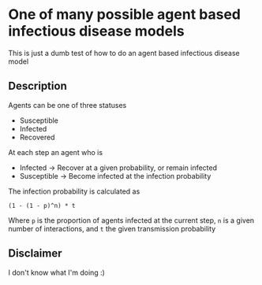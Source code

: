 # One of many possible agent based infectious disease models

This is just a dumb test of how to do an agent based infectious disease model

## Description

Agents can be one of three statuses

  * Susceptible
  * Infected
  * Recovered

At each step an agent who is

  * Infected -> Recover at a given probability, or remain infected
  * Susceptible -> Become infected at the infection probability

The infection probability is calculated as

```
(1 - (1 - p)^n) * t
```
Where `p` is the proportion of agents infected at the current step, 
`n` is a given number of interactions, and `t` the given transmission probability


## Disclaimer

I don't know what I'm doing :)
